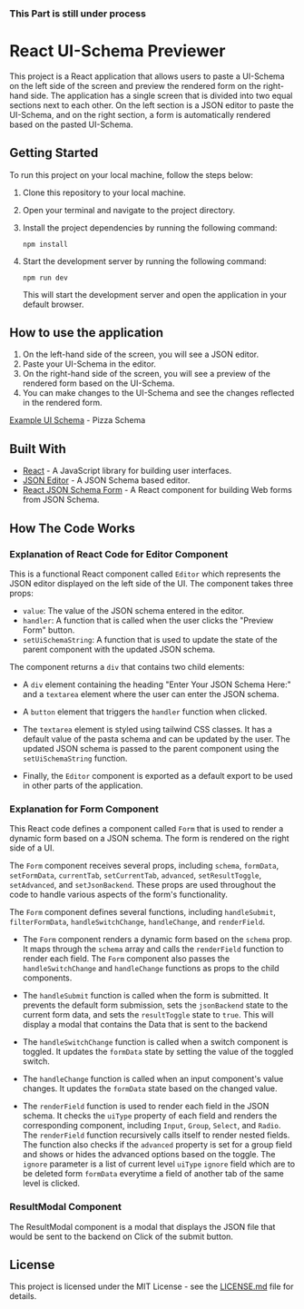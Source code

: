 
### This Part is still under process
# React UI-Schema Previewer

This project is a React application that allows users to paste a UI-Schema on the left side of the screen and preview the rendered form on the right-hand side. The application has a single screen that is divided into two equal sections next to each other. On the left section is a JSON editor to paste the UI-Schema, and on the right section, a form is automatically rendered based on the pasted UI-Schema.

## Getting Started

To run this project on your local machine, follow the steps below:

1. Clone this repository to your local machine.
2. Open your terminal and navigate to the project directory.
3. Install the project dependencies by running the following command:

   ```
   npm install
   ```

4. Start the development server by running the following command:

   ```
   npm run dev
   ```

   This will start the development server and open the application in your default browser.

## How to use the application

1. On the left-hand side of the screen, you will see a JSON editor.
2. Paste your UI-Schema in the editor.
3. On the right-hand side of the screen, you will see a preview of the rendered form based on the UI-Schema.
4. You can make changes to the UI-Schema and see the changes reflected in the rendered form.

[Example UI Schema](https://drive.google.com/file/d/19_E6dSDUbiDR31wNSSvUARHxh1HeT6L4/view)  - Pizza Schema

## Built With

- [React](https://reactjs.org/) - A JavaScript library for building user interfaces.
- [JSON Editor](https://github.com/json-editor/json-editor) - A JSON Schema based editor.
- [React JSON Schema Form](https://github.com/mozilla-services/react-jsonschema-form) - A React component for building Web forms from JSON Schema.

## How The Code Works

### Explanation of React Code for Editor Component

This is a functional React component called `Editor` which represents the JSON editor displayed on the left side of the UI. The component takes three props:

- `value`: The value of the JSON schema entered in the editor.
- `handler`: A function that is called when the user clicks the "Preview Form" button.
- `setUiSchemaString`: A function that is used to update the state of the parent component with the updated JSON schema.

The component returns a `div` that contains two child elements:

- A `div` element containing the heading "Enter Your JSON Schema Here:" and a `textarea` element where the user can enter the JSON schema.
- A `button` element that triggers the `handler` function when clicked.

- The `textarea` element is styled using tailwind CSS classes. It has a default value of the pasta schema and can be updated by the user. The updated JSON schema is passed to the parent component using the `setUiSchemaString` function.

- Finally, the `Editor` component is exported as a default export to be used in other parts of the application.

### Explanation for Form Component

This React code defines a component called `Form` that is used to render a dynamic form based on a JSON schema. The form is rendered on the right side of a UI.

The `Form` component receives several props, including `schema`, `formData`, `setFormData`, `currentTab`, `setCurrentTab`, `advanced`, `setResultToggle`, `setAdvanced`, and `setJsonBackend`. These props are used throughout the code to handle various aspects of the form's functionality.

The `Form` component defines several functions, including `handleSubmit`, `filterFormData`, `handleSwitchChange`, `handleChange`, and `renderField`. 

- The `Form` component renders a dynamic form based on the `schema` prop. It maps through the `schema` array and calls the `renderField` function to render each field. The `Form` component also passes the `handleSwitchChange` and `handleChange` functions as props to the child components.


- The `handleSubmit` function is called when the form is submitted. It prevents the default form submission, sets the `jsonBackend` state to the current form data, and sets the `resultToggle` state to `true`. This will display a modal that contains the Data that is sent to the backend

- The `handleSwitchChange` function is called when a switch component is toggled. It updates the `formData` state by setting the value of the toggled switch.

- The `handleChange` function is called when an input component's value changes. It updates the `formData` state based on the changed value.

- The `renderField` function is used to render each field in the JSON schema. It checks the `uiType` property of each field and renders the corresponding component, including `Input`, `Group`, `Select`, and `Radio`. The `renderField` function recursively calls itself to render nested fields. The function also checks if the `advanced` property is set for a group field and shows or hides the advanced options based on the toggle. The `ignore` parameter is a list of current level `uiType` `ignore` field which are to be deleted form `formData` everytime a field of another tab of the same level is clicked. 

### ResultModal Component
The ResultModal component is a modal that displays the JSON file that would be sent to the backend on Click of the submit button.

## License

This project is licensed under the MIT License - see the [LICENSE.md](LICENSE.md) file for details.